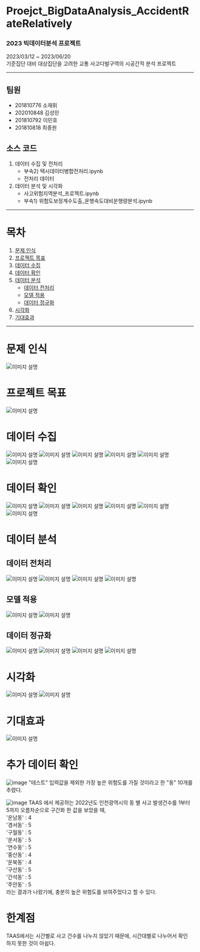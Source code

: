 # Proejct_BigDataAnalysis_AccidentRateRelatively
### 2023 빅데이터분석 프로젝트
2023/03/12 ~ 2023/06/20  
기준집단 대비 대상집단을 고려한 교통 사고다발구역의 시공간적 분석 프로젝트

---
## 팀원
- 201810776 소재휘
- 202010848 김성민
- 201810792 이민호
- 201810818 최종원



## 소스 코드
1. 데이터 수집 및 전처리 
   - 부속2) 택시데이터병합전처리.ipynb
   - 전처리 데이터
2. 데이터 분석 및 시각화
   - 사고위험지역분석_프로젝트.ipynb
   - 부속1) 위험도보정계수도출_운행속도대비운행량분석.ipynb

---

# 목차

1. [문제 인식](#문제-인식)
2. [프로젝트 목표](#프로젝트-목표)
3. [데이터 수집](#데이터-수집)
4. [데이터 확인](#데이터-확인)
5. [데이터 분석](#데이터-분석)
   - [데이터 전처리](#데이터-전처리)
   - [모델 적용](#모델-적용)
   - [데이터 정규화](#데이터-정규화)
6. [시각화](#시각화)
7. [기대효과](#기대효과)
---
   
   
   
# 문제 인식
![이미지 설명](./readme/1.png)


# 프로젝트 목표
![이미지 설명](./readme/2.png)


# 데이터 수집
![이미지 설명](./readme/3.png)
![이미지 설명](./readme/4.png)
![이미지 설명](./readme/5.png)
![이미지 설명](./readme/6.png)
![이미지 설명](./readme/7.png)
![이미지 설명](./readme/8.png)


# 데이터 확인
![이미지 설명](./readme/9.png)
![이미지 설명](./readme/10.png)
![이미지 설명](./readme/11.png)
![이미지 설명](./readme/12.png)
![이미지 설명](./readme/13.png)
![이미지 설명](./readme/14.png)

# 데이터 분석

## 데이터 전처리
![이미지 설명](./readme/15.png)
![이미지 설명](./readme/16.png)
![이미지 설명](./readme/17.png)
![이미지 설명](./readme/18.png)

## 모델 적용
![이미지 설명](./readme/19.png)
![이미지 설명](./readme/20.png)


## 데이터 정규화
![이미지 설명](./readme/21.png)
![이미지 설명](./readme/22.png)
![이미지 설명](./readme/23.png)
![이미지 설명](./readme/24.png)


# 시각화
![이미지 설명](./readme/25.png)
![이미지 설명](./readme/26.png)

# 기대효과
![이미지 설명](./readme/27.png)

# 추가 데이터 확인
![image](https://github.com/mino1998/Derive-a-new-risk-calculation-formula/assets/55076739/9c5cd146-4d30-4610-bb69-1140779fb9b6)
"테스트" 입력값을 제외한 가장 높은 위험도를 가질 것이라고 한 "동" 10개를 추렸다.<br>

![image](https://github.com/mino1998/Derive-a-new-risk-calculation-formula/assets/55076739/ee0b60af-7870-4a3e-8257-decf539495d3)
TAAS 에서 제공하는 2022년도 인천광역시의 동 별 사고 발생건수를 1부터 5까지 오름차순으로 구간화 한 값을 보았을 때, <br>
'운남동' : 4<br>
'경서동' : 5<br>
'구월동' : 5<br>
'운서동' : 5<br>
'연수동' : 5<br>
'중산동' : 4<br>
'운북동' : 4<br>
'구산동' : 5<br>
'간석동' : 5<br>
'주안동' : 5<br>
라는 결과가 나왔기에, 충분히 높은 위험도를 보여주었다고 할 수 있다.

# 한계점
TAAS에서는 시간별로 사고 건수를 나누지 않았기 때문에, 시간대별로 나누어서 확인 하지 못한 것이 아쉽다.
